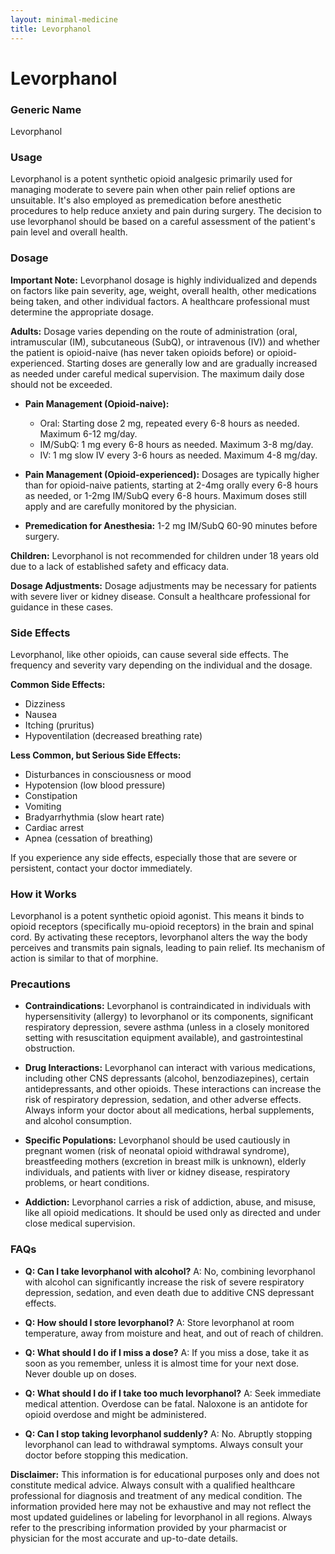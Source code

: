 ```yaml
---
layout: minimal-medicine
title: Levorphanol
---
```


# Levorphanol
### Generic Name
Levorphanol

### Usage
Levorphanol is a potent synthetic opioid analgesic primarily used for managing moderate to severe pain when other pain relief options are unsuitable.  It's also employed as premedication before anesthetic procedures to help reduce anxiety and pain during surgery.  The decision to use levorphanol should be based on a careful assessment of the patient's pain level and overall health.

### Dosage
**Important Note:** Levorphanol dosage is highly individualized and depends on factors like pain severity, age, weight, overall health, other medications being taken, and other individual factors.  A healthcare professional must determine the appropriate dosage.  

**Adults:**  Dosage varies depending on the route of administration (oral, intramuscular (IM), subcutaneous (SubQ), or intravenous (IV)) and whether the patient is opioid-naive (has never taken opioids before) or opioid-experienced.  Starting doses are generally low and are gradually increased as needed under careful medical supervision. The maximum daily dose should not be exceeded.


* **Pain Management (Opioid-naive):**
    * Oral: Starting dose 2 mg, repeated every 6-8 hours as needed. Maximum 6-12 mg/day.
    * IM/SubQ: 1 mg every 6-8 hours as needed. Maximum 3-8 mg/day.
    * IV: 1 mg slow IV every 3-6 hours as needed. Maximum 4-8 mg/day.

* **Pain Management (Opioid-experienced):** Dosages are typically higher than for opioid-naive patients, starting at 2-4mg orally every 6-8 hours as needed, or 1-2mg IM/SubQ every 6-8 hours. Maximum doses still apply and are carefully monitored by the physician.

* **Premedication for Anesthesia:**  1-2 mg IM/SubQ 60-90 minutes before surgery.

**Children:** Levorphanol is not recommended for children under 18 years old due to a lack of established safety and efficacy data.

**Dosage Adjustments:**  Dosage adjustments may be necessary for patients with severe liver or kidney disease.  Consult a healthcare professional for guidance in these cases.


### Side Effects
Levorphanol, like other opioids, can cause several side effects.  The frequency and severity vary depending on the individual and the dosage.

**Common Side Effects:**

* Dizziness
* Nausea
* Itching (pruritus)
* Hypoventilation (decreased breathing rate)

**Less Common, but Serious Side Effects:**

* Disturbances in consciousness or mood
* Hypotension (low blood pressure)
* Constipation
* Vomiting
* Bradyarrhythmia (slow heart rate)
* Cardiac arrest
* Apnea (cessation of breathing)


If you experience any side effects, especially those that are severe or persistent, contact your doctor immediately.


### How it Works
Levorphanol is a potent synthetic opioid agonist. This means it binds to opioid receptors (specifically mu-opioid receptors) in the brain and spinal cord.  By activating these receptors, levorphanol alters the way the body perceives and transmits pain signals, leading to pain relief. Its mechanism of action is similar to that of morphine.

### Precautions
* **Contraindications:** Levorphanol is contraindicated in individuals with hypersensitivity (allergy) to levorphanol or its components, significant respiratory depression, severe asthma (unless in a closely monitored setting with resuscitation equipment available), and gastrointestinal obstruction.

* **Drug Interactions:** Levorphanol can interact with various medications, including other CNS depressants (alcohol, benzodiazepines),  certain antidepressants, and other opioids.  These interactions can increase the risk of respiratory depression, sedation, and other adverse effects.  Always inform your doctor about all medications, herbal supplements, and alcohol consumption.

* **Specific Populations:**  Levorphanol should be used cautiously in pregnant women (risk of neonatal opioid withdrawal syndrome), breastfeeding mothers (excretion in breast milk is unknown), elderly individuals, and patients with liver or kidney disease, respiratory problems, or heart conditions.

* **Addiction:** Levorphanol carries a risk of addiction, abuse, and misuse, like all opioid medications.  It should be used only as directed and under close medical supervision.


### FAQs

* **Q: Can I take levorphanol with alcohol?** A: No, combining levorphanol with alcohol can significantly increase the risk of severe respiratory depression, sedation, and even death due to additive CNS depressant effects.

* **Q: How should I store levorphanol?** A: Store levorphanol at room temperature, away from moisture and heat, and out of reach of children.

* **Q: What should I do if I miss a dose?** A: If you miss a dose, take it as soon as you remember, unless it is almost time for your next dose.  Never double up on doses.

* **Q: What should I do if I take too much levorphanol?** A:  Seek immediate medical attention. Overdose can be fatal.  Naloxone is an antidote for opioid overdose and might be administered.

* **Q: Can I stop taking levorphanol suddenly?** A:  No.  Abruptly stopping levorphanol can lead to withdrawal symptoms.  Always consult your doctor before stopping this medication.


**Disclaimer:** This information is for educational purposes only and does not constitute medical advice. Always consult with a qualified healthcare professional for diagnosis and treatment of any medical condition.  The information provided here may not be exhaustive and may not reflect the most updated guidelines or labeling for levorphanol in all regions. Always refer to the prescribing information provided by your pharmacist or physician for the most accurate and up-to-date details.
